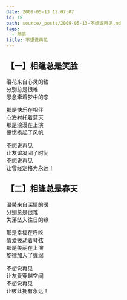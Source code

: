 ```yaml
---
date: 2009-05-13 12:07:07
id: 18
path: source/_posts/2009-05-13-不想说再见.md
tags:
  - 随笔
title: 不想说再见
---
```



## 【一】相逢总是笑脸

泪花来自心灵的甜  
分别总是很难  
思念牵着梦中的恋  

那是快乐在相伴  
心海衬托着蓝天  
那是浪漫在上演  
憧憬扬起了风帆  

不想说再见  
让友谊凝固了时间  
不想说再见  
让曾经定格为永远！  

## 【二】相逢总是春天  

温馨来自深情的暖  
分别总是很难  
失落坠入往日的缘  

那是幸福在呼唤  
情爱拨动着琴弦  
那是美丽在上演  
旋律加入了缠绵  

不想说再见  
让友爱穿越空间  
不想说再见  
让彼此拥有永远！